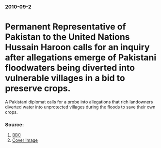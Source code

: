 ### [2010-09-2](/news/2010/09/2/index.md)

# Permanent Representative of Pakistan to the United Nations Hussain Haroon calls for an inquiry after allegations emerge of Pakistani floodwaters being diverted into vulnerable villages in a bid to preserve crops. 

A Pakistani diplomat calls for a probe into allegations that rich landowners diverted water into unprotected villages during the floods to save their own crops.


### Source:

1. [BBC](http://www.bbc.co.uk/news/world-south-asia-11160995)
1. [Cover Image](http://ichef.bbci.co.uk/news/1024/media/images/48886000/jpg/_48886268_48886274.jpg)
